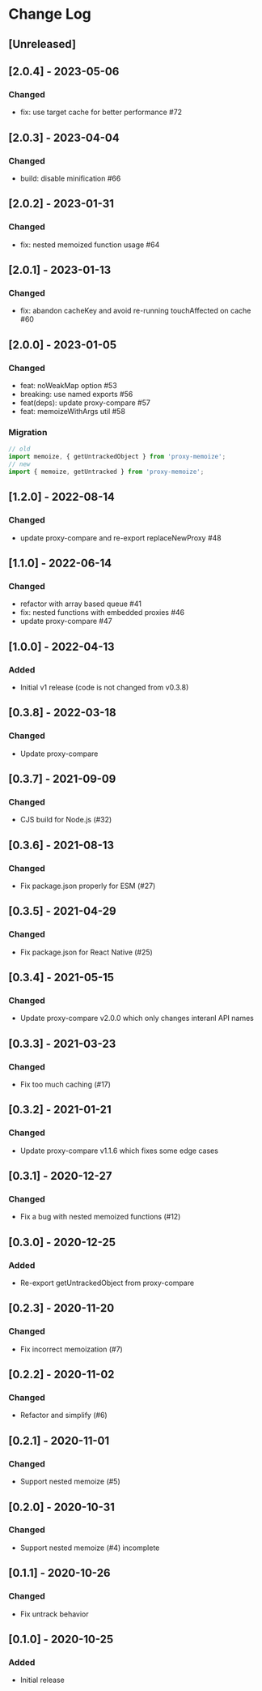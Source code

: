 # Change Log

## [Unreleased]

## [2.0.4] - 2023-05-06
### Changed
- fix: use target cache for better performance #72

## [2.0.3] - 2023-04-04
### Changed
- build: disable minification #66

## [2.0.2] - 2023-01-31
### Changed
- fix: nested memoized function usage #64

## [2.0.1] - 2023-01-13
### Changed
- fix: abandon cacheKey and avoid re-running touchAffected on cache #60

## [2.0.0] - 2023-01-05
### Changed
- feat: noWeakMap option #53
- breaking: use named exports #56
- feat(deps): update proxy-compare #57
- feat: memoizeWithArgs util #58
### Migration
```js
// old
import memoize, { getUntrackedObject } from 'proxy-memoize';
// new
import { memoize, getUntracked } from 'proxy-memoize';
```

## [1.2.0] - 2022-08-14
### Changed
- update proxy-compare and re-export replaceNewProxy #48 

## [1.1.0] - 2022-06-14
### Changed
- refactor with array based queue #41
- fix: nested functions with embedded proxies #46
- update proxy-compare #47

## [1.0.0] - 2022-04-13
### Added
- Initial v1 release (code is not changed from v0.3.8)

## [0.3.8] - 2022-03-18
### Changed
- Update proxy-compare

## [0.3.7] - 2021-09-09
### Changed
- CJS build for Node.js (#32)

## [0.3.6] - 2021-08-13
### Changed
- Fix package.json properly for ESM (#27)

## [0.3.5] - 2021-04-29
### Changed
- Fix package.json for React Native (#25)

## [0.3.4] - 2021-05-15
### Changed
- Update proxy-compare v2.0.0 which only changes interanl API names

## [0.3.3] - 2021-03-23
### Changed
- Fix too much caching (#17)

## [0.3.2] - 2021-01-21
### Changed
- Update proxy-compare v1.1.6 which fixes some edge cases

## [0.3.1] - 2020-12-27
### Changed
- Fix a bug with nested memoized functions (#12)

## [0.3.0] - 2020-12-25
### Added
- Re-export getUntrackedObject from proxy-compare

## [0.2.3] - 2020-11-20
### Changed
- Fix incorrect memoization (#7)

## [0.2.2] - 2020-11-02
### Changed
- Refactor and simplify (#6)

## [0.2.1] - 2020-11-01
### Changed
- Support nested memoize (#5)

## [0.2.0] - 2020-10-31
### Changed
- Support nested memoize (#4) incomplete

## [0.1.1] - 2020-10-26
### Changed
- Fix untrack behavior

## [0.1.0] - 2020-10-25
### Added
- Initial release
